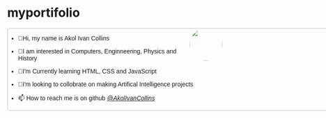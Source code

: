 # myportifolio
<!DOCTYPE html>
<html>
  <head>
    <title>my portifolio</title>
    <meta charset="UTF-8" />
    <style>
      .div1 {
        font-family: "Franklin Gothic Medium", "Arial Narrow", Arial, sans-serif;
        border-style: solid;
        border-color: rgb(199, 196, 196);
        border-radius: 5px;
        border-width: 0.5px;
        width: 1000px;
      }
      img {
        width: 75px;
        border-radius: 37.5px;
        float: right;
        margin-right: 10px;
      }
    </style>
  </head>
  <body>
    <img src="images/ivan.jpg" />
    <div class="div1">
      <ul>
        <li><p>&#128075;Hi, my name is Akol Ivan Collins</p></li>
        <li>
          <p>
            &#128150;I am interested in Computers, Enginneering, Physics and
            History
          </p>
        </li>
        <li><p>&#127793;I'm Currently learning HTML, CSS and JavaScript</p></li>
        <li>
          <p>
            &#128158;I'm looking to collobrate on making Artifical Intelligence
            projects
          </p>
        </li>
        <li>
          <p>
            &#128235; How to reach me is on github
            <em>
              <a
                href="https://github.com/AkolIvanCollins/AkolIvanCollins/tree/main"
              >
                @AkolIvanCollins</a
              ></em
            >
          </p>
        </li>
      </ul>
    </div>
  </body>
</html>
